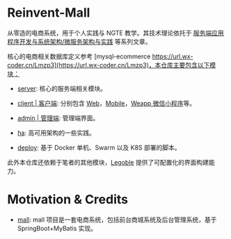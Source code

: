 # Reinvent-Mall

从零造的电商系统，用于个人实践与 NGTE 教学。其技术理论依托于 [服务端应用程序开发与系统架构/微服务架构与实践](https://github.com/wx-chevalier/Backend-Series) 等系列文章。

核心的电商相关数据库定义参考 [mysql-ecommerce https://url.wx-coder.cn/Lmzp3](https://url.wx-coder.cn/Lmzp3)，本仓库主要包含以下模块：

- [server](): 核心的服务端相关模块。

- [client | 客户端](): 分别包含 [Web]()，[Mobile]()，[Weapp 微信小程序]()等。

- [admin | 管理端](): 管理端界面。

- [ha](): 高可用架构的一些实践。

- [deploy](): 基于 Docker 单机、Swarm 以及 K8S 部署的脚本。

此外本仓库还依赖于笔者的其他模块，[Legoble](https://github.com/wx-chevalier/Legoble) 提供了可配置化的界面构建能力。

# Motivation & Credits

- [mall](https://github.com/macrozheng/mall): mall 项目是一套电商系统，包括前台商城系统及后台管理系统，基于 SpringBoot+MyBatis 实现。
